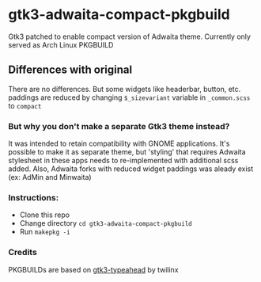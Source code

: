 # gtk3-adwaita-compact-pkgbuild
Gtk3 patched to enable compact version of Adwaita theme. Currently only served as Arch Linux PKGBUILD

## Differences with original
There are no differences. But some widgets like headerbar, button, etc. paddings are reduced by changing `$_sizevariant` variable in `_common.scss` to `compact` 

### But why you don't make a separate Gtk3 theme instead?
It was intended to retain compatibility with GNOME applications. It's possible to make it as separate theme, but 'styling' that requires Adwaita stylesheet in these apps needs to re-implemented with additional scss added. Also, Adwaita forks with reduced widget paddings was aleady exist (ex: AdMin and Minwaita)

### Instructions:
- Clone this repo
- Change directory `cd gtk3-adwaita-compact-pkgbuild`
- Run `makepkg -i`

### Credits
PKGBUILDs are based on [gtk3-typeahead](https://aur.archlinux.org/packages/gtk3-typeahead/) by twilinx
